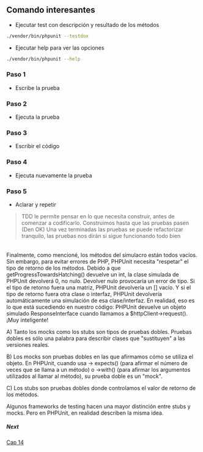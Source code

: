 Comando interesantes
--------------------

* Ejecutar test con descripción y resultado de los métodos

```bash
./vendor/bin/phpunit --testdox
```

* Ejecutar help para ver las opciones

```bash
./vendor/bin/phpunit --help
```

### Paso 1

* Escribe la prueba

### Paso 2

* Ejecuta la prueba

### Paso 3

* Escribir el código

### Paso 4

* Ejecuta nuevamente la prueba

### Paso 5

* Aclarar y repetir

> TDD le permite pensar en lo que necesita construir, antes de comenzar a codificarlo.
> Construimos hasta que las pruebas pasen (Den OK)
> Una vez terminadas las pruebas se puede refactorizar tranquilo, las pruebas nos dirán si sigue funcionando todo bien

######   

Finalmente, como mencioné, los métodos del simulacro están todos vacíos. Sin embargo, para evitar errores de PHP,
PHPUnit necesita "respetar" el tipo de retorno de los métodos. Debido a que getProgressTowardsHatching() devuelve un
int, la clase simulada de PHPUnit devolverá 0, no nulo. Devolver nulo provocaría un error de tipo. Si el tipo de retorno
fuera una matriz, PHPUnit devolvería un [] vacío. Y si el tipo de retorno fuera otra clase o interfaz, PHPUnit
devolvería automáticamente una simulación de esa clase/interfaz. En realidad, eso es lo que está sucediendo en nuestro
código: PHPUnit devuelve un objeto simulado ResponseInterface cuando llamamos a $httpClient->request(). ¡Muy
inteligente!

A) Tanto los mocks como los stubs son tipos de pruebas dobles. Pruebas dobles es sólo una palabra para
describir clases que "sustituyen" a las versiones reales.

B) Los mocks son pruebas dobles en las que afirmamos cómo se utiliza el objeto. En PHPUnit, cuando usa ->
expects() (para afirmar el número de veces que se llama a un método) o ->with() (para afirmar los argumentos utilizados
al llamar al método), su prueba doble es un "mock".

C) Los stubs son pruebas dobles donde controlamos el valor de retorno de los métodos.

Algunos frameworks de testing hacen una mayor distinción entre stubs y mocks. Pero en PHPUnit, en realidad describen la
misma idea.

##### Next

[Cap 14](https://symfonycasts.com/es/screencast/phpunit/exceptions#play)